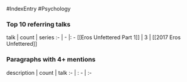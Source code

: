 #IndexEntry #Psychology

### Top 10 referring talks
talk | count | series
:- | - |: -
[[Eros Unfettered Part 1]] | 3 | [[2017 Eros Unfettered]]

### Paragraphs with 4+ mentions
description | count | talk
:- | : - | :-

